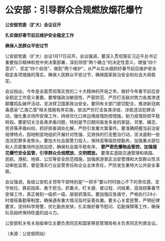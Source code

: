 # 公安部：引导群众合规燃放烟花爆竹

**公安部党委（扩大）会议召开**

**扎实做好春节前后维护安全稳定工作**

**确保人民群众平安过节**

公安部党委（扩大）会议1月17日召开。会议强调，要深入贯彻落实习近平总书记重要指示精神和党中央决策部署，深刻领悟“两个确立”的决定性意义，增强“四个意识”、坚定“四个自信”、做到“两个维护”，从严从实从细抓好春节前后维护安全稳定各项措施的落实，确保人民群众平安过节，确保国家政治安全和社会大局稳定。

会议指出，今年是全面贯彻落实党的二十大精神的开局之年，做好今年春节前后安全稳定工作意义重要。要增强政治敏锐性，严密防范、严厉打击敌对势力各类渗透颠覆捣乱破坏活动，坚决捍卫国家政治安全。要同有关部门密切配合，推进新冠病毒感染“乙类乙管”相关措施有序实施，依法严厉打击各类涉疫、涉医违法犯罪活动，强化重点场所安保工作，持续优化口岸边境疫情防控措施，助力疫情防控平稳转段。要密切关注各类矛盾问题，特别是节日期间易发多发的家庭、邻里、婚恋、劳资等矛盾纠纷，抓好排查调处化解，严防引发重大案事件。要准确把握当前治安规律特点，因地制宜地组织开展针对性强、见效快的打击整治行动，坚决遏制一些违法犯罪多发势头。要加大社会面警力投入，保持高等级防控勤务，加强重点部位和人员密集场所巡防巡控，确保社会面平稳有序。
**要严密危爆物品管控，加强烟花爆竹安全监管，引导群众合规燃放、文明燃放。**
要落实道路交通管理和铁路、民航、港航、地铁、公交等安全防范措施，加强旅游景区治安管理和大型群众性活动审批监管，督促落实行业监管责任和企业主体责任，严防发生重特大公共安全事故。

会议强调，各级公安机关领导干部特别是“一把手”要以时时放心不下的责任感，坚守岗位、靠前指挥、勇于担当，抓重点、盯关键、督过程、问结果，高效统筹春节安保工作，真正做到一级抓一级、层层抓落实。要加强应急值守，严格执行24小时值班备勤等制度，确保遇有重大情况及时妥善处置。要关心关爱民警，严明纪律要求，坚持科学用警，优化勤务安排，扎实做好春节慰问、后勤保障等工作，确保队伍始终保持旺盛的战斗力。

公安部机关有关局级单位主要负责同志和国家移民管理局有关负责同志列席会议。

（来源：公安部网站）

